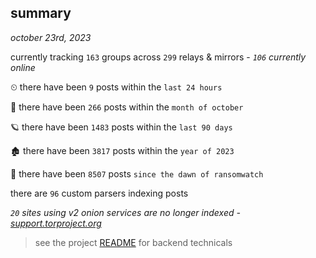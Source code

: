 
## summary
_october 23rd, 2023_

currently tracking `163` groups across `299` relays & mirrors - _`106` currently online_

⏲ there have been `9` posts within the `last 24 hours`

🦈 there have been `266` posts within the `month of october`

🪐 there have been `1483` posts within the `last 90 days`

🏚 there have been `3817` posts within the `year of 2023`

🦕 there have been `8507` posts `since the dawn of ransomwatch`

there are `96` custom parsers indexing posts

_`20` sites using v2 onion services are no longer indexed - [support.torproject.org](https://support.torproject.org/onionservices/v2-deprecation/)_

> see the project [README](https://github.com/joshhighet/ransomwatch#ransomwatch--) for backend technicals
